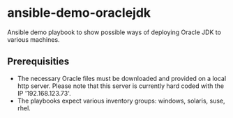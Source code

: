 # ansible-demo-oraclejdk
Ansible demo playbook to show possible ways of deploying Oracle JDK to various machines.

## Prerequisities
- The necessary Oracle files must be downloaded and provided on a local http server. Please note that this server is currently hard coded with the IP '192.168.123.73'.
- The playbooks expect various inventory groups: windows, solaris, suse, rhel.
